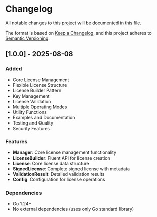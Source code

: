 # Changelog

All notable changes to this project will be documented in this file.

The format is based on [Keep a Changelog](https://keepachangelog.com/en/1.0.0/),
and this project adheres to [Semantic Versioning](https://semver.org/spec/v2.0.0.html).

## [1.0.0] - 2025-08-08

### Added

-   Core License Management
-   Flexible License Structure
-   License Builder Pattern
-   Key Management
-   License Validation
-   Multiple Operating Modes
-   Utility Functions
-   Examples and Documentation
-   Testing and Quality
-   Security Features

### Features

-   **Manager**: Core license management functionality
-   **LicenseBuilder**: Fluent API for license creation
-   **License**: Core license data structure
-   **SignedLicense**: Complete signed license with metadata
-   **ValidationResult**: Detailed validation results
-   **Config**: Configuration for license operations

### Dependencies

-   Go 1.24+
-   No external dependencies (uses only Go standard library)
